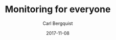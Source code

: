 ---
conf: Øredev
title: Monitoring for everyone
author: Carl Bergquist
date: 2017-11-08
section: presentations
description: What is monitoring and why should developers care? 
link: http://www.oredev.org/2017/line-up/carl-bergquist
---